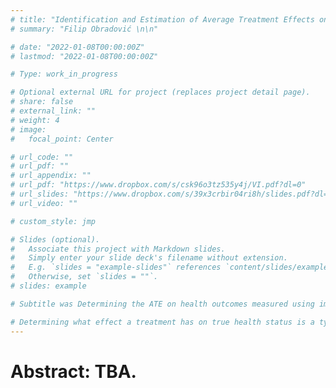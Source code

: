 ```yaml
---
# title: "Identification and Estimation of Average Treatment Effects on Health Status in RCTs"
# summary: "Filip Obradović \n\n"

# date: "2022-01-08T00:00:00Z"
# lastmod: "2022-01-08T00:00:00Z"

# Type: work_in_progress

# Optional external URL for project (replaces project detail page).
# share: false
# external_link: ""
# weight: 4
# image:
#   focal_point: Center

# url_code: ""
# url_pdf: ""
# url_appendix: ""
# url_pdf: "https://www.dropbox.com/s/csk96o3tz535y4j/VI.pdf?dl=0"
# url_slides: "https://www.dropbox.com/s/39x3crbir04ri8h/slides.pdf?dl=0"
# url_video: ""

# custom_style: jmp

# Slides (optional).
#   Associate this project with Markdown slides.
#   Simply enter your slide deck's filename without extension.
#   E.g. `slides = "example-slides"` references `content/slides/example-slides.md`.
#   Otherwise, set `slides = ""`.
# slides: example

# Subtitle was Determining the ATE on health outcomes measured using imperfect diagnostic tests in randomized controlled trials.

# Determining what effect a treatment has on true health status is a typical research goal. Since health status is inherently unobservable, it is routinely replaced  # with a diagnostic test result. Measurement of average treatment effects (ATE) on the health status in randomized controlled trials requires that the status and test # results are equal for every unit of observation. When this assumption fails, ATE is not identified. I show how the ATE may be recovered using perfect or approximate # knowledge of the test performance. I demonstrate how inference may be performed in both cases and provide empirical examples.
---
```


# **Abstract**: TBA.

